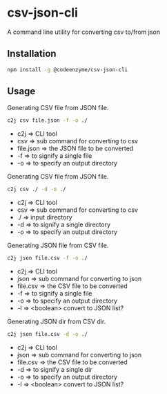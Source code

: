 # csv-json-cli
A command line utility for converting csv to/from json

## Installation

```bash
npm install -g @codeenzyme/csv-json-cli
```

## Usage

Generating CSV file from JSON file.

```bash
c2j csv file.json -f -o ./
```
* c2j => CLI tool
* csv => sub command for converting to csv
* file.json => the JSON file to be converted
* -f => to signify a single file
* -o => to specify an output directory

Generating CSV file from JSON file.
```bash
c2j csv ./ -d -o ./
```
* c2j => CLI tool
* csv => sub command for converting to csv
* ./ => input directory
* -d => to signify a single directory
* -o => to specify an output directory


Generating JSON file from CSV file.

```bash
c2j json file.csv -f -o ./
```
* c2j => CLI tool
* json => sub command for converting to json
* file.csv => the CSV file to be converted
* -f => to signify a single file
* -o => to specify an output directory
* -l => &lt;boolean> convert to JSON list?

Generating JSON dir from CSV dir.

```bash
c2j json file.csv -d -o ./
```
* c2j => CLI tool
* json => sub command for converting to json
* file.csv => the CSV file to be converted
* -d => to signify a single dir
* -o => to specify an output directory
* -l => &lt;boolean> convert to JSON list?